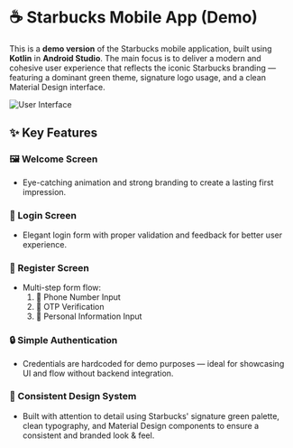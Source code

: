 # ☕ Starbucks Mobile App (Demo)

This is a **demo version** of the Starbucks mobile application, built using **Kotlin** in **Android Studio**. The main focus is to deliver a modern and cohesive user experience that reflects the iconic Starbucks branding — featuring a dominant green theme, signature logo usage, and a clean Material Design interface.

![User Interface](https://github.com/user-attachments/assets/3d48c5d4-bd15-4e58-89b1-454a7a81388d)

## ✨ Key Features

### 🖼️ Welcome Screen  
- Eye-catching animation and strong branding to create a lasting first impression.

### 🔐 Login Screen  
- Elegant login form with proper validation and feedback for better user experience.

### 📝 Register Screen  
- Multi-step form flow:
  1. 📱 Phone Number Input  
  2. 🔐 OTP Verification  
  3. 🙍 Personal Information Input

### 🔒 Simple Authentication  
- Credentials are hardcoded for demo purposes — ideal for showcasing UI and flow without backend integration.

### 🎨 Consistent Design System  
- Built with attention to detail using Starbucks' signature green palette, clean typography, and Material Design components to ensure a consistent and branded look & feel.


